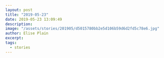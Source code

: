 ```yaml
---
layout: post
title: "2019-05-23"
date: 2019-05-23 13:09:49
description: 
image: "/assets/stories/201905/d5015780bb2e5d106b59d6d2fd5c78e6.jpg"
author: Elise Plain
excerpt: 
tags: 
  - stories
---
```



<p></p>
